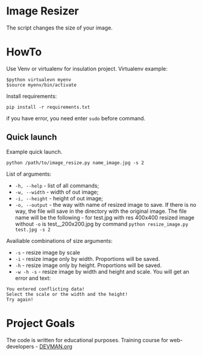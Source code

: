 # Image Resizer

The script changes the size of your image.

# HowTo

Use Venv or virtualenv for insulation project.
Virtualenv example:

```
$python virtualevn myenv
$source myenv/bin/activate
```
Install requirements:

```
pip install -r requirements.txt
```
if you have error, you need enter `sudo` before command.

## Quick launch

Example quick launch.

```
python /path/to/image_resize.py name_image.jpg -s 2
```

List of arguments:
- `-h, --help` - list of all commands;
- `-w, --width` - width of out image;
- `-i, --height` - height of out image;
- `-o, --output` - the way with name of resized image to save.
If there is no way, the file will save in the directory
with the original image. The file name will be the following - for test.jpg with
res 400x400 resized image without `-o` is test__200x200.jpg by command
`python resize_image.py test.jpg -s 2`

Availiable combinations of size arguments:

- `-s` - resize image by scale
- `-i` - resize image only by width. Proportions will be saved.
- `-h` - resize image only by height. Proportions will be saved.
- `-w -h -s` - resize image by width and height and scale. You will get an error and text:
```
You entered conflicting data!
Select the scale or the width and the height!
Try again!
```


# Project Goals

The code is written for educational purposes. Training course for web-developers - [DEVMAN.org](https://devman.org)
